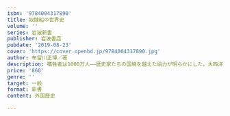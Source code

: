 ```yaml
---
isbn: '9784004317890'
title: 奴隷船の世界史
volume: ''
series: 岩波新書
publisher: 岩波書店
pubdate: '2019-08-23'
cover: 'https://cover.openbd.jp/9784004317890.jpg'
author: 布留川正博／著
description: 犠牲者は1000万人――歴史家たちの国境を越えた協力が明らかにした，大西洋奴隷貿易の歴史
price: '860'
genre: ''
target: 一般
format: 新書
content: 外国歴史

---
```

